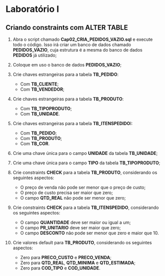 # Laboratório I 

## Criando constraints com ALTER TABLE

1. Abra o script chamado **Cap02_CRIA_PEDIDOS_VAZIO.sql** e execute todo o código.
Isso irá criar um banco de dados chamado **PEDIDOS_VAZIO**, cuja estrutura é a mesma
do banco de dados **PEDIDOS** já utilizado;

1. Coloque em uso o banco de dados **PEDIDOS_VAZIO**;

1. Crie chaves estrangeiras para a tabela **TB_PEDIDO**:
    * Com **TB_CLIENTE**;
    * Com **TB_VENDEDOR**;

1. Crie chaves estrangeiras para a tabela **TB_PRODUTO**:
    * Com **TB_TIPOPRODUTO**;
    * Com **TB_UNIDADE**.

1. Crie chaves estrangeiras para a tabela **TB_ITENSPEDIDO**I:
    * Com **TB_PEDIDO**;
    * Com **TB_PRODUTO**;
    * Com **TB_COR**.

1. Crie uma chave única para o campo **UNIDADE** da tabela **TB_UNIDADE**;

1. Crie uma chave única para o campo **TIPO** da tabela **TB_TIPOPRODUTO**;

1. Crie constraints **CHECK** para a tabela **TB_PRODUTO**, considerando os seguintes
aspectos:
    * O preço de venda não pode ser menor que o preço de custo;
    * O preço de custo precisa ser maior que zero;
    * O campo **QTD_REAL** não pode ser menor que zero;
  
1. Crie constraints **CHECK** para a tabela **TB_ITENSPEDIDO**, considerando os seguintes
aspectos:
    * O campo **QUANTIDADE** deve ser maior ou igual a um;
    * O campo **PR_UNITARIO** deve ser maior que zero;
    * O campo **DESCONTO** não pode ser menor que zero e maior que 10.

1. Crie valores default para **TB_PRODUTO**, considerando os seguintes aspectos:
    * Zero para **PRECO_CUSTO** e **PRECO_VENDA**;
    * Zero para **QTD_REAL**, **QTD_MINIMA** e **QTD_ESTIMADA**;
    * Zero para **COD_TIPO** e **COD_UNIDADE**.
